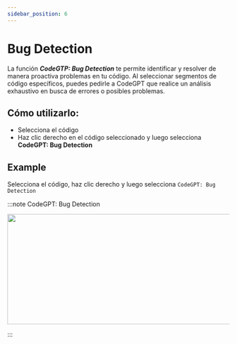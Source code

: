 ```yaml
---
sidebar_position: 6
---
```


# Bug Detection

La función ***CodeGTP: Bug Detection*** te permite identificar y resolver de manera proactiva problemas en tu código. Al seleccionar segmentos de código específicos, puedes pedirle a CodeGPT que realice un análisis exhaustivo en busca de errores o posibles problemas.

## Cómo utilizarlo:
- Selecciona el código
- Haz clic derecho en el código seleccionado y luego selecciona **CodeGPT: Bug Detection**

## Example
Selecciona el código, haz clic derecho y luego selecciona `CodeGPT: Bug Detection`

:::note CodeGPT: Bug Detection
<p align="center">
  <img width="550" height="250" src="https://github.com/davila7/code-gpt-docs/assets/6216945/4f8a15f9-f182-431a-abf4-89f037533cf7" />
</p>
:::


